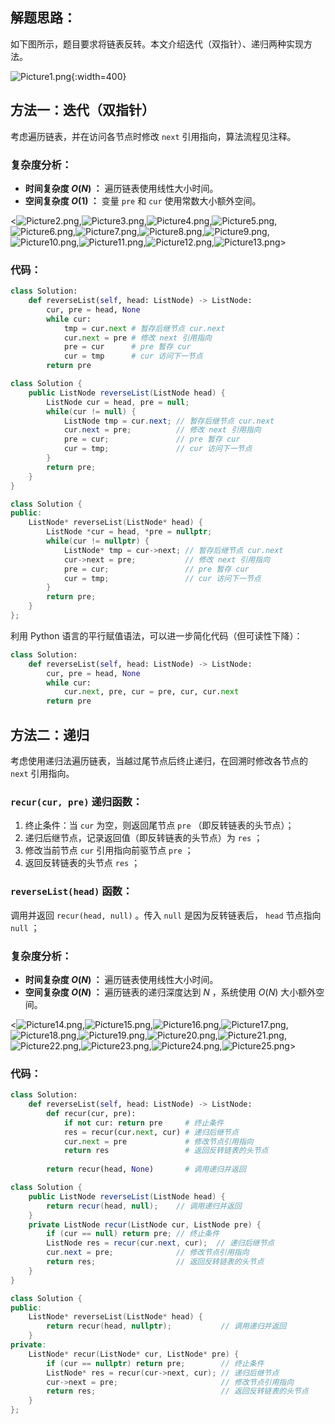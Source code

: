 ## 解题思路：

如下图所示，题目要求将链表反转。本文介绍迭代（双指针）、递归两种实现方法。

![Picture1.png](https://pic.leetcode-cn.com/1604779288-WXygqL-Picture1.png){:width=400}

## 方法一：迭代（双指针）

考虑遍历链表，并在访问各节点时修改 `next` 引用指向，算法流程见注释。

### 复杂度分析：

- **时间复杂度 $O(N)$ ：** 遍历链表使用线性大小时间。
- **空间复杂度 $O(1)$ ：** 变量 `pre` 和 `cur` 使用常数大小额外空间。

<![Picture2.png](https://pic.leetcode-cn.com/1604779288-fMPcDn-Picture2.png),![Picture3.png](https://pic.leetcode-cn.com/1604779288-jExDGV-Picture3.png),![Picture4.png](https://pic.leetcode-cn.com/1604779444-fENrGT-Picture4.png),![Picture5.png](https://pic.leetcode-cn.com/1604779288-GaydTj-Picture5.png),![Picture6.png](https://pic.leetcode-cn.com/1604779288-gowIkz-Picture6.png),![Picture7.png](https://pic.leetcode-cn.com/1604779288-VWjYQd-Picture7.png),![Picture8.png](https://pic.leetcode-cn.com/1604779288-DyVPZm-Picture8.png),![Picture9.png](https://pic.leetcode-cn.com/1604779288-yyhJIv-Picture9.png),![Picture10.png](https://pic.leetcode-cn.com/1604779288-nZLbad-Picture10.png),![Picture11.png](https://pic.leetcode-cn.com/1604779288-OLQNEW-Picture11.png),![Picture12.png](https://pic.leetcode-cn.com/1604779288-MHParU-Picture12.png),![Picture13.png](https://pic.leetcode-cn.com/1604779288-CaAUfb-Picture13.png)>

### 代码：

```Python []
class Solution:
    def reverseList(self, head: ListNode) -> ListNode:
        cur, pre = head, None
        while cur:
            tmp = cur.next # 暂存后继节点 cur.next
            cur.next = pre # 修改 next 引用指向
            pre = cur      # pre 暂存 cur
            cur = tmp      # cur 访问下一节点
        return pre
```

```Java []
class Solution {
    public ListNode reverseList(ListNode head) {
        ListNode cur = head, pre = null;
        while(cur != null) {
            ListNode tmp = cur.next; // 暂存后继节点 cur.next
            cur.next = pre;          // 修改 next 引用指向
            pre = cur;               // pre 暂存 cur
            cur = tmp;               // cur 访问下一节点
        }
        return pre;
    }
}
```

```C++ []
class Solution {
public:
    ListNode* reverseList(ListNode* head) {
        ListNode *cur = head, *pre = nullptr;
        while(cur != nullptr) {
            ListNode* tmp = cur->next; // 暂存后继节点 cur.next
            cur->next = pre;           // 修改 next 引用指向
            pre = cur;                 // pre 暂存 cur
            cur = tmp;                 // cur 访问下一节点
        }
        return pre;
    }
};
```

利用 Python 语言的平行赋值语法，可以进一步简化代码（但可读性下降）：

```Python []
class Solution:
    def reverseList(self, head: ListNode) -> ListNode:
        cur, pre = head, None
        while cur:
            cur.next, pre, cur = pre, cur, cur.next
        return pre
```

## 方法二：递归

考虑使用递归法遍历链表，当越过尾节点后终止递归，在回溯时修改各节点的 `next` 引用指向。

### `recur(cur, pre)` 递归函数：

1. 终止条件：当 `cur` 为空，则返回尾节点 `pre` （即反转链表的头节点）；
2. 递归后继节点，记录返回值（即反转链表的头节点）为 `res` ；
3. 修改当前节点 `cur` 引用指向前驱节点 `pre` ；
4. 返回反转链表的头节点 `res` ；

### `reverseList(head)` 函数：

调用并返回 `recur(head, null)` 。传入 `null` 是因为反转链表后， `head` 节点指向 `null` ；

### 复杂度分析：

- **时间复杂度 $O(N)$ ：** 遍历链表使用线性大小时间。
- **空间复杂度 $O(N)$ ：** 遍历链表的递归深度达到 $N$ ，系统使用 $O(N)$ 大小额外空间。

<![Picture14.png](https://pic.leetcode-cn.com/1604779288-qqLwjR-Picture14.png),![Picture15.png](https://pic.leetcode-cn.com/1604779288-ZENdRv-Picture15.png),![Picture16.png](https://pic.leetcode-cn.com/1604779288-seTNVj-Picture16.png),![Picture17.png](https://pic.leetcode-cn.com/1604779288-sLdyLs-Picture17.png),![Picture18.png](https://pic.leetcode-cn.com/1604779288-jxqzsM-Picture18.png),![Picture19.png](https://pic.leetcode-cn.com/1604779288-ezRpYf-Picture19.png),![Picture20.png](https://pic.leetcode-cn.com/1604779288-CupRFr-Picture20.png),![Picture21.png](https://pic.leetcode-cn.com/1604779288-fEyTvV-Picture21.png),![Picture22.png](https://pic.leetcode-cn.com/1604779288-ZoKASJ-Picture22.png),![Picture23.png](https://pic.leetcode-cn.com/1604779700-EVamXi-Picture23.png),![Picture24.png](https://pic.leetcode-cn.com/1604779700-APVBqI-Picture24.png),![Picture25.png](https://pic.leetcode-cn.com/1604779700-zBKSUx-Picture25.png)>

### 代码：

```Python []
class Solution:
    def reverseList(self, head: ListNode) -> ListNode:
        def recur(cur, pre):
            if not cur: return pre     # 终止条件
            res = recur(cur.next, cur) # 递归后继节点
            cur.next = pre             # 修改节点引用指向
            return res                 # 返回反转链表的头节点
        
        return recur(head, None)       # 调用递归并返回
```

```Java []
class Solution {
    public ListNode reverseList(ListNode head) {
        return recur(head, null);    // 调用递归并返回
    }
    private ListNode recur(ListNode cur, ListNode pre) {
        if (cur == null) return pre; // 终止条件
        ListNode res = recur(cur.next, cur);  // 递归后继节点
        cur.next = pre;              // 修改节点引用指向
        return res;                  // 返回反转链表的头节点
    }
}
```

```C++ []
class Solution {
public:
    ListNode* reverseList(ListNode* head) {
        return recur(head, nullptr);           // 调用递归并返回
    }
private:
    ListNode* recur(ListNode* cur, ListNode* pre) {
        if (cur == nullptr) return pre;        // 终止条件
        ListNode* res = recur(cur->next, cur); // 递归后继节点
        cur->next = pre;                       // 修改节点引用指向
        return res;                            // 返回反转链表的头节点
    }
};
```